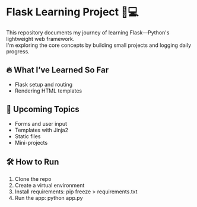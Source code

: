 # Flask Learning Project 🧠💻

This repository documents my journey of learning Flask—Python's lightweight web framework.  
I'm exploring the core concepts by building small projects and logging daily progress.

## 🔥 What I’ve Learned So Far

- Flask setup and routing
- Rendering HTML templates

## 🚀 Upcoming Topics

- Forms and user input
- Templates with Jinja2
- Static files
- Mini-projects

## 🛠️ How to Run

1. Clone the repo
2. Create a virtual environment
3. Install requirements:
   pip freeze > requirements.txt
4. Run the app:
   python app.py
